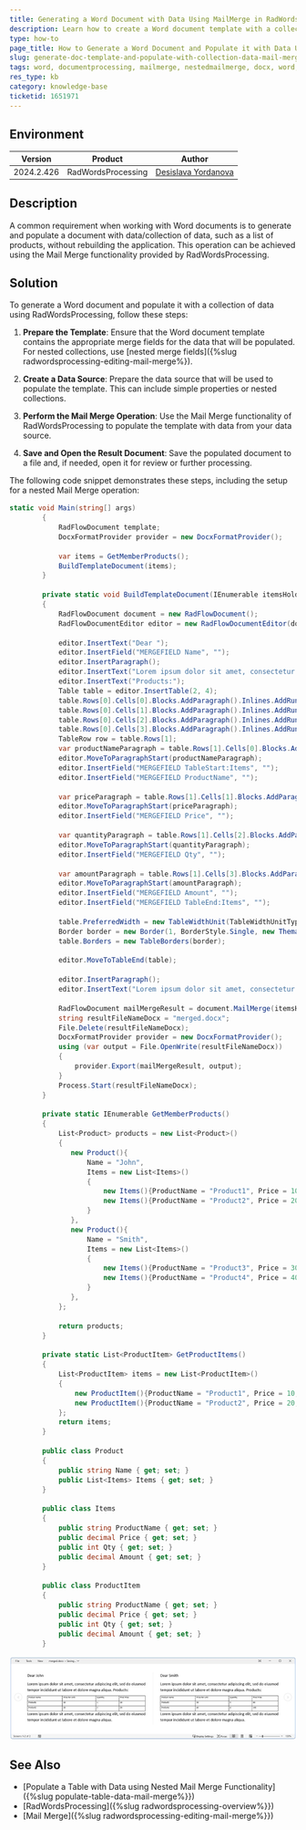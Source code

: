 ```yaml
---
title: Generating a Word Document with Data Using MailMerge in RadWordsProcessing
description: Learn how to create a Word document template with a collection of data using the Mail Merge functionality in RadWordsProcessing.
type: how-to
page_title: How to Generate a Word Document and Populate it with Data Using MailMerge in RadWordsProcessing
slug: generate-doc-template-and-populate-with-collection-data-mail-merge
tags: word, documentprocessing, mailmerge, nestedmailmerge, docx, word, template, populate
res_type: kb
category: knowledge-base
ticketid: 1651971
---
```


## Environment

| Version | Product | Author | 
| --- | --- | ---- | 
| 2024.2.426| RadWordsProcessing|[Desislava Yordanova](https://www.telerik.com/blogs/author/desislava-yordanova)| 

## Description

A common requirement when working with Word documents is to generate and populate a document with data/collection of data, such as a list of products, without rebuilding the application. This operation can be achieved using the Mail Merge functionality provided by RadWordsProcessing. 

## Solution

To generate a Word document and populate it with a collection of data using RadWordsProcessing, follow these steps:

1. **Prepare the Template**: Ensure that the Word document template contains the appropriate merge fields for the data that will be populated. For nested collections, use [nested merge fields]({%slug radwordsprocessing-editing-mail-merge%}).

2. **Create a Data Source**: Prepare the data source that will be used to populate the template. This can include simple properties or nested collections.

3. **Perform the Mail Merge Operation**: Use the Mail Merge functionality of RadWordsProcessing to populate the template with data from your data source.

4. **Save and Open the Result Document**: Save the populated document to a file and, if needed, open it for review or further processing.

The following code snippet demonstrates these steps, including the setup for a nested Mail Merge operation:

```csharp
static void Main(string[] args)
        {
            RadFlowDocument template;
            DocxFormatProvider provider = new DocxFormatProvider();

            var items = GetMemberProducts();
            BuildTemplateDocument(items); 
        }

        private static void BuildTemplateDocument(IEnumerable itemsHolders)
        {
            RadFlowDocument document = new RadFlowDocument();
            RadFlowDocumentEditor editor = new RadFlowDocumentEditor(document);

            editor.InsertText("Dear ");
            editor.InsertField("MERGEFIELD Name", "");
            editor.InsertParagraph();
            editor.InsertText("Lorem ipsum dolor sit amet, consectetur adipiscing elit, sed do eiusmod tempor incididunt ut labore et dolore magna aliqua. ");
            editor.InsertText("Products:");
            Table table = editor.InsertTable(2, 4);
            table.Rows[0].Cells[0].Blocks.AddParagraph().Inlines.AddRun("Product Name");
            table.Rows[0].Cells[1].Blocks.AddParagraph().Inlines.AddRun("Price Per Unit");
            table.Rows[0].Cells[2].Blocks.AddParagraph().Inlines.AddRun("Quantity");
            table.Rows[0].Cells[3].Blocks.AddParagraph().Inlines.AddRun("Final Price");
            TableRow row = table.Rows[1];
            var productNameParagraph = table.Rows[1].Cells[0].Blocks.AddParagraph();
            editor.MoveToParagraphStart(productNameParagraph);
            editor.InsertField("MERGEFIELD TableStart:Items", "");
            editor.InsertField("MERGEFIELD ProductName", "");

            var priceParagraph = table.Rows[1].Cells[1].Blocks.AddParagraph();
            editor.MoveToParagraphStart(priceParagraph);
            editor.InsertField("MERGEFIELD Price", "");

            var quantityParagraph = table.Rows[1].Cells[2].Blocks.AddParagraph();
            editor.MoveToParagraphStart(quantityParagraph);
            editor.InsertField("MERGEFIELD Qty", "");

            var amountParagraph = table.Rows[1].Cells[3].Blocks.AddParagraph();
            editor.MoveToParagraphStart(amountParagraph);
            editor.InsertField("MERGEFIELD Amount", "");
            editor.InsertField("MERGEFIELD TableEnd:Items", "");

            table.PreferredWidth = new TableWidthUnit(TableWidthUnitType.Percent, 100);
            Border border = new Border(1, BorderStyle.Single, new ThemableColor(Colors.Black));
            table.Borders = new TableBorders(border);

            editor.MoveToTableEnd(table);

            editor.InsertParagraph();
            editor.InsertText("Lorem ipsum dolor sit amet, consectetur adipiscing elit, sed do eiusmod tempor incididunt ut labore et dolore magna aliqua. ");

            RadFlowDocument mailMergeResult = document.MailMerge(itemsHolders);        
            string resultFileNameDocx = "merged.docx";
            File.Delete(resultFileNameDocx);
            DocxFormatProvider provider = new DocxFormatProvider();
            using (var output = File.OpenWrite(resultFileNameDocx))
            {
                provider.Export(mailMergeResult, output);
            }
            Process.Start(resultFileNameDocx);
        }

        private static IEnumerable GetMemberProducts()
        {
            List<Product> products = new List<Product>()
            {
               new Product(){
                   Name = "John",
                   Items = new List<Items>()
                   {
                       new Items(){ProductName = "Product1", Price = 10, Qty = 1, Amount = 10},
                       new Items(){ProductName = "Product2", Price = 20, Qty = 2, Amount = 20},
                   }
               },
               new Product(){
                   Name = "Smith",
                   Items = new List<Items>()
                   {
                       new Items(){ProductName = "Product3", Price = 30, Qty = 3, Amount = 90},
                       new Items(){ProductName = "Product4", Price = 40, Qty = 4, Amount = 160},
                   }
               },
            };

            return products;
        }

        private static List<ProductItem> GetProductItems()
        {
            List<ProductItem> items = new List<ProductItem>()
            {
                new ProductItem(){ProductName = "Product1", Price = 10, Qty = 1, Amount = 10},
                new ProductItem(){ProductName = "Product2", Price = 20, Qty = 2, Amount = 40}
            };
            return items;
        }

        public class Product
        {
            public string Name { get; set; }
            public List<Items> Items { get; set; }
        }

        public class Items
        {
            public string ProductName { get; set; }
            public decimal Price { get; set; }
            public int Qty { get; set; }
            public decimal Amount { get; set; }
        }

        public class ProductItem
        {
            public string ProductName { get; set; }
            public decimal Price { get; set; }
            public int Qty { get; set; }
            public decimal Amount { get; set; }
        }
```
![MailMerge with Collections](images/words-processing-mailmerge-collections.jpg)  

## See Also

- [Populate a Table with Data using Nested Mail Merge Functionality]({%slug populate-table-data-mail-merge%}})
- [RadWordsProcessing]({%slug radwordsprocessing-overview%}})
- [Mail Merge]({%slug radwordsprocessing-editing-mail-merge%}})


